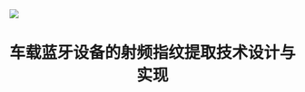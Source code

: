 <img src="./README/CQU-EIE.svg">
<h1 align="center">车载蓝牙设备的射频指纹提取技术设计与实现</h1>


<!-- ## 🎈 项目概述

本项目是我在重大卓工的**本科毕业设计**。

项目主要是提取低功耗蓝牙（BLE）设备的射频指纹，旨在通过研究和开发提取射频指纹。



全部推翻，因为发现之前研究方向有问题，现在逐步走向正轨了 -->

<!-- - **python** 用于后续的信号处理和特征提取。 -->